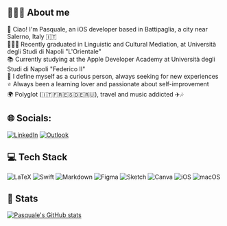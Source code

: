 ## 👨🏻‍💻 About me 

👋 Ciao! I'm Pasquale, an iOS developer based in Battipaglia, a city near Salerno, Italy 🇮🇹   
🧑🏻‍🎓 Recently graduated in Linguistic and Cultural Mediation, at Università degli Studi di Napoli "L'Orientale"  
📚 Currently studying at the Apple Developer Academy at Università degli Studi di Napoli "Federico II"  
🔎 I define myself as a curious person, always seeking for new experiences  
⭐️ Always been a learning lover and passionate about self-improvement  
🌍 Polyglot (🇮🇹🇫🇷🇪🇸🇩🇪🇷🇺), travel and music addicted ✈️🎶

## 🌐 Socials:
[![LinkedIn](https://img.shields.io/badge/linkedin-%230077B5.svg?style=for-the-badge&logo=linkedin&logoColor=white)](www.linkedin.com/in/pasquale-piserchia-8748a7264) [![Outlook](https://img.shields.io/badge/Microsoft_Outlook-0078D4?style=for-the-badge&logo=microsoft-outlook&logoColor=white)](mailto:piserchia.pasquale@outlook.it)

## 💻 Tech Stack
![LaTeX](https://img.shields.io/badge/latex-%23008080.svg?style=for-the-badge&logo=latex&logoColor=white) ![Swift](https://img.shields.io/badge/swift-F54A2A?style=for-the-badge&logo=swift&logoColor=white) ![Markdown](https://img.shields.io/badge/markdown-%23000000.svg?style=for-the-badge&logo=markdown&logoColor=white) ![Figma](https://img.shields.io/badge/figma-%23F24E1E.svg?style=for-the-badge&logo=figma&logoColor=white) ![Sketch](https://img.shields.io/badge/Sketch-FFB387?style=for-the-badge&logo=sketch&logoColor=black) ![Canva](https://img.shields.io/badge/Canva-%2300C4CC.svg?style=for-the-badge&logo=Canva&logoColor=white) ![iOS](https://img.shields.io/badge/iOS-000000?style=for-the-badge&logo=ios&logoColor=white) ![macOS](https://img.shields.io/badge/mac%20os-000000?style=for-the-badge&logo=macos&logoColor=F0F0F0)

## 🔢 Stats
[![Pasquale's GitHub stats](https://github-readme-stats.vercel.app/api?username=ppiserchia)](https://github.com/ppiserchia/github-readme-stats)









<!--
<a href="mailto:piserchia.pasquale@outlook.it" target="blank"><img align="center" src="Icons/gmail.svg" height="30" /></a>


**ppiserchia/ppiserchia** is a ✨ _special_ ✨ repository because its `README.md` (this file) appears on your GitHub profile.

Here are some ideas to get you started:

- 🔭 I’m currently working on ...
- 🌱 I’m currently learning ...
- 👯 I’m looking to collaborate on ...
- 🤔 I’m looking for help with ...
- 💬 Ask me about ...
- 📫 How to reach me: ...
- 😄 Pronouns: ...
- ⚡ Fun fact: ...
-->
